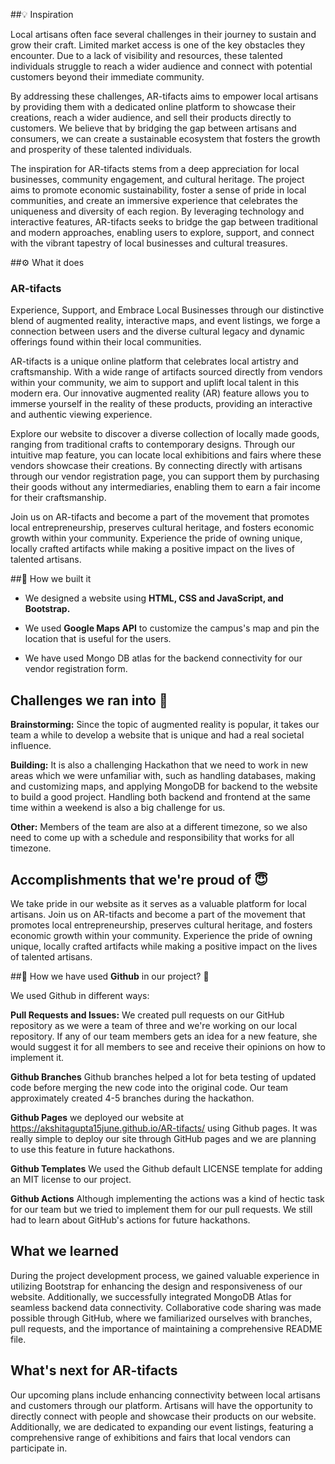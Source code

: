 ##💡 Inspiration

Local artisans often face several challenges in their journey to sustain and grow their craft. Limited market access is one of the key obstacles they encounter. Due to a lack of visibility and resources, these talented individuals struggle to reach a wider audience and connect with potential customers beyond their immediate community.

By addressing these challenges, AR-tifacts aims to empower local artisans by providing them with a dedicated online platform to showcase their creations, reach a wider audience, and sell their products directly to customers. We believe that by bridging the gap between artisans and consumers, we can create a sustainable ecosystem that fosters the growth and prosperity of these talented individuals.

The inspiration for AR-tifacts stems from a deep appreciation for local businesses, community engagement, and cultural heritage. The project aims to promote economic sustainability, foster a sense of pride in local communities, and create an immersive experience that celebrates the uniqueness and diversity of each region. By leveraging technology and interactive features, AR-tifacts seeks to bridge the gap between traditional and modern approaches, enabling users to explore, support, and connect with the vibrant tapestry of local businesses and cultural treasures.

##⚙️ What it does 

### AR-tifacts

Experience, Support, and Embrace Local Businesses through our distinctive blend of augmented reality, interactive maps, and event listings, we forge a connection between users and the diverse cultural legacy and dynamic offerings found within their local communities. 


AR-tifacts is a unique online platform that celebrates local artistry and craftsmanship. With a wide range of artifacts sourced directly from vendors within your community, we aim to support and uplift local talent in this modern era. Our innovative augmented reality (AR) feature allows you to immerse yourself in the reality of these products, providing an interactive and authentic viewing experience.

Explore our website to discover a diverse collection of locally made goods, ranging from traditional crafts to contemporary designs. Through our intuitive map feature, you can locate local exhibitions and fairs where these vendors showcase their creations. By connecting directly with artisans through our vendor registration page, you can support them by purchasing their goods without any intermediaries, enabling them to earn a fair income for their craftsmanship.

Join us on AR-tifacts and become a part of the movement that promotes local entrepreneurship, preserves cultural heritage, and fosters economic growth within your community. Experience the pride of owning unique, locally crafted artifacts while making a positive impact on the lives of talented artisans.

##🔧 How we built it

- We designed a website using **HTML, CSS and JavaScript, and Bootstrap.** 

- We used **Google Maps API** to customize the campus's map and pin the location that is useful for the users. 

- We have used Mongo DB atlas for the backend connectivity for our vendor registration form.

## Challenges we ran into 🙁

**Brainstorming:** Since the topic of augmented reality is popular, it takes our team a while to develop a website that is unique and had a real societal influence. 

**Building:**  It is also a challenging Hackathon that we need to work in new areas which we were unfamiliar with, such as handling databases, making and customizing maps, and applying MongoDB for backend to the website to build a good project. Handling both backend and frontend at the same time within a weekend is also a big challenge for us. 

**Other:** Members of the team are also at a different timezone, so we also need to come up with a schedule and responsibility that works for all timezone. 


## Accomplishments that we're proud of 😇

We take pride in our website as it serves as a valuable platform for local artisans. Join us on AR-tifacts and become a part of the movement that promotes local entrepreneurship, preserves cultural heritage, and fosters economic growth within your community. Experience the pride of owning unique, locally crafted artifacts while making a positive impact on the lives of talented artisans.


##🚀 How we have used **Github** in our project? 🚀

We used Github in different ways:

**Pull Requests and Issues:** We created pull requests on our GitHub repository as we were a team of three and we're working on our local repository. If any of our team members gets an idea for a new feature, she would suggest it for all members to see and receive their opinions on how to implement it.

**Github Branches** Github branches helped a lot for beta testing of updated code before merging the new code into the original code. Our team approximately created 4-5 branches during the hackathon.

**Github Pages** we deployed our website at https://akshitagupta15june.github.io/AR-tifacts/ using Github pages. It was really simple to deploy our site through GitHub pages and we are planning to use this feature in future hackathons.

**Github Templates** We used the Github default LICENSE template for adding an MIT license to our project.

**Github Actions** Although implementing the actions was a kind of hectic task for our team but we tried to implement them for our pull requests. We still had to learn about GitHub's actions for future hackathons.

## What we learned

During the project development process, we gained valuable experience in utilizing Bootstrap for enhancing the design and responsiveness of our website. Additionally, we successfully integrated MongoDB Atlas for seamless backend data connectivity. Collaborative code sharing was made possible through GitHub, where we familiarized ourselves with branches, pull requests, and the importance of maintaining a comprehensive README file.

## What's next for AR-tifacts

Our upcoming plans include enhancing connectivity between local artisans and customers through our platform. Artisans will have the opportunity to directly connect with people and showcase their products on our website. Additionally, we are dedicated to expanding our event listings, featuring a comprehensive range of exhibitions and fairs that local vendors can participate in.

